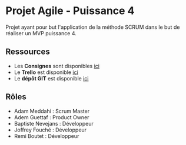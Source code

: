# Projet Agile - Puissance 4

Projet ayant pour but l'application de la méthode SCRUM dans le but de réaliser un MVP puissance 4.


## Ressources

* Les **Consignes** sont disponibles [ici](https://theal.notion.site/Consignes-SA-Agile-b6dc40924c3649e5ba2ac14f4ea8da90)
* Le **Trello** est disponible [ici](https://trello.com/w/saeagilepuissance4)
* Le **dépôt GIT** est disponible [ici](https://dwarves.iut-fbleau.fr/gitiut/meddahi/ProjetAgile_2022-Puissance_4)


## Rôles
* Adam Meddahi : Scrum Master
* Adem Guettaf : Product Owner
* Baptiste Nevejans : Développeur
* Joffrey Fouché : Développeur
* Remi Boutet : Développeur
